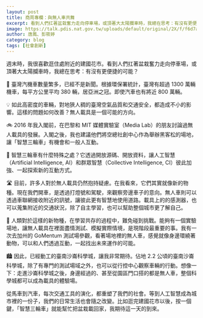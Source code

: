 ```yaml
---
layout: post
title: 商周專欄：與無人車共舞
excerpt: 看到人們扛著盆栽奮力走向停車場，或頂著大太陽攔車時，我總在思考：有沒有更便捷的可能？
image: https://talk.pdis.nat.gov.tw/uploads/default/original/2X/f/f6d7a369567dd01fa82c40d4de1b219b8d0b0c43.jpg
author: 唐鳳、彭筱婷
category: blog
tags: [社會創新]
---
```


週末時，我很喜歡逛住處附近的建國花市。看到人們扛著盆栽奮力走向停車場，或頂著大太陽攔車時，我總在思考：有沒有更便捷的可能？

🚦 臺灣汽機車數量繁多，已經不是新聞。根據環保署統計，臺灣有超過 1300 萬輛機車，每平方公里平均 380 輛，居亞洲之冠。即使汽車也有將近 800 萬輛。

💡 如此高密度的車輛，對地狹人稠的臺灣空氣品質和交通安全，都造成不小的影響。這樣的問題如何改善？無人載具是一個可能的方向。

🚲 2016 年我入閣前，在巴黎和 MIT 媒體實驗室（Media Lab）的朋友討論過無人載具的發展。入閣之後，我也建議他們將空總社創中心作為舉辦黑客松的場地，讓「智慧三輪車」有機會和一般人互動。

🚸 智慧三輪車有什麼特殊之處？它透過開放源碼、開放資料，讓人工智慧（Artificial Intelligence, AI）和群眾智慧（Collective Intelligence, CI）彼此加強、一起探索新的互動方式。

🛣 目前，許多人對於無人載具仍然抱持疑慮。在我看來，它們其實就像新的物種。現在我們開車，是透過打燈號和駕駛，來觀察旁邊車子的意向。無人車則可以透過車聯網接收附近的訊號，讓彼此更有智慧地使用道路。載具上的的感測器，也可以蒐集附近的交通狀況，除了自主學習，也可以幫助整個城市更了解自己。

🐎 人類對於這樣的新物種，在學習共存的過程中，難免碰到挑戰。能夠有一個實驗場地，讓無人載具在裡面盡情測試、模擬實際情境，是現階段最重要的事。我有一次去加州的 GoMentum 測試場參觀，看著場地裡的無人車，感覺就像身邊環繞著動物，可以和人們透過互動，一起找出未來運作的可能。

🏙 因此，已經動工的臺南沙崙科學城，讓我非常期待。佔地 2.2 公頃的臺南沙崙科學城，除了有專門的測試場域之外，也可以從行控中心觀察車輛的行動。想像一下：走進沙崙科學城之後，身邊經過的、甚至從園區門口搭的都是無人車，整個科學城都可以成為載具的體驗場。

從馬車到汽車，每次交通工具的演化，都重塑了我們的社會。等到人工智慧成為城市裡的一份子，我們的日常生活也會隨之改變。比如逛完建國花市以後，按一個鍵，「智慧三輪車」就能幫忙把盆栽載回家，我期待這一天的到來。
